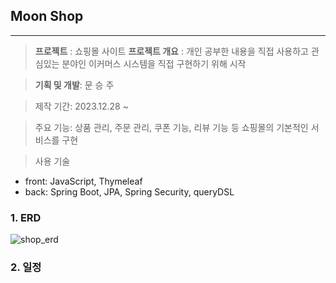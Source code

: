 ## **Moon Shop**
----
> **프로젝트** : 쇼핑몰 사이트
> **프로젝트 개요** : 개인 공부한 내용을 직접 사용하고 관심있는 분야인 이커머스 시스템을 직접 구현하기 위해 시작

> **기획 및 개발**: 문 승 주

> 제작 기간: 2023.12.28 ~
 
> 주요 기능: 상품 관리, 주문 관리, 쿠폰 기능, 리뷰 기능 등 쇼핑몰의 기본적인 서비스를 구현

> 사용 기술
- front: JavaScript, Thymeleaf
- back: Spring Boot, JPA, Spring Security, queryDSL

###  **1. ERD**
![shop_erd](https://github.com/tmdwn725/moon_shop_user/assets/60638602/3d8e245e-a8a6-44d1-bfb6-4329e605925e)

###  **2. 일정**




